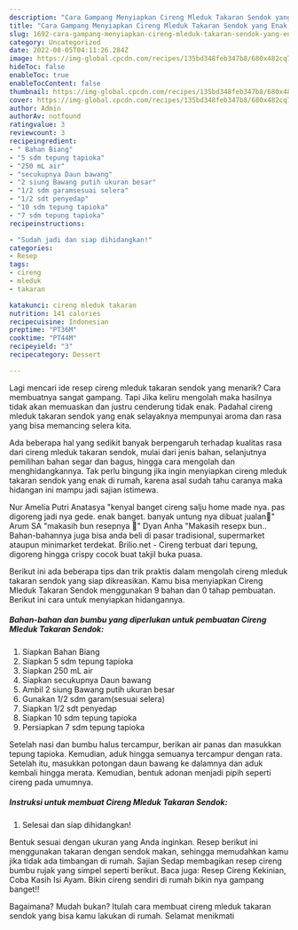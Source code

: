 ```yaml
---
description: "Cara Gampang Menyiapkan Cireng Mleduk Takaran Sendok yang Enak, Buat Buka Puasa Sempurna"
title: "Cara Gampang Menyiapkan Cireng Mleduk Takaran Sendok yang Enak, Buat Buka Puasa Sempurna"
slug: 1692-cara-gampang-menyiapkan-cireng-mleduk-takaran-sendok-yang-enak-buat-buka-puasa-sempurna
category: Uncategorized
date: 2022-08-05T04:11:26.284Z
image: https://img-global.cpcdn.com/recipes/135bd348feb347b8/680x482cq70/cireng-mleduk-takaran-sendok-foto-resep-utama.jpg
hideToc: false
enableToc: true
enableTocContent: false
thumbnail: https://img-global.cpcdn.com/recipes/135bd348feb347b8/680x482cq70/cireng-mleduk-takaran-sendok-foto-resep-utama.jpg
cover: https://img-global.cpcdn.com/recipes/135bd348feb347b8/680x482cq70/cireng-mleduk-takaran-sendok-foto-resep-utama.jpg
author: Admin
authorAv: notfound
ratingvalue: 3
reviewcount: 3
recipeingredient:
- " Bahan Biang"
- "5 sdm tepung tapioka"
- "250 mL air"
- "secukupnya Daun bawang"
- "2 siung Bawang putih ukuran besar"
- "1/2 sdm garamsesuai selera"
- "1/2 sdt penyedap"
- "10 sdm tepung tapioka"
- "7 sdm tepung tapioka"
recipeinstructions:

- "Sudah jadi dan siap dihidangkan!"
categories:
- Resep
tags:
- cireng
- mleduk
- takaran

katakunci: cireng mleduk takaran 
nutrition: 141 calories
recipecuisine: Indonesian
preptime: "PT36M"
cooktime: "PT44M"
recipeyield: "3"
recipecategory: Dessert

---
```



Lagi mencari ide resep cireng mleduk takaran sendok yang menarik? Cara membuatnya sangat gampang. Tapi Jika keliru mengolah maka hasilnya tidak akan memuaskan dan justru cenderung tidak enak. Padahal cireng mleduk takaran sendok yang enak selayaknya mempunyai aroma dan rasa yang bisa memancing selera kita.


Ada beberapa hal yang sedikit banyak berpengaruh terhadap kualitas rasa dari cireng mleduk takaran sendok, mulai dari jenis bahan, selanjutnya pemilihan bahan segar dan bagus, hingga cara mengolah dan menghidangkannya. Tak perlu bingung jika ingin menyiapkan cireng mleduk takaran sendok yang enak di rumah, karena asal sudah tahu caranya maka hidangan ini mampu jadi sajian istimewa.

Nur Amelia Putri Anatasya &#34;kenyal banget cireng salju home made nya. pas digoreng jadi nya gede. enak banget. banyak untung nya dibuat jualan🥰&#34; Arum SA &#34;makasih bun resepnya 🥰&#34; Dyan Anha &#34;Makasih resepx bun.. Bahan-bahannya juga bisa anda beli di pasar tradisional, supermarket ataupun minimarket terdekat. Brilio.net - Cireng terbuat dari tepung, digoreng hingga crispy cocok buat takjil buka puasa.


Berikut ini ada beberapa tips dan trik praktis dalam mengolah cireng mleduk takaran sendok yang siap dikreasikan. Kamu bisa menyiapkan Cireng Mleduk Takaran Sendok menggunakan 9 bahan dan 0 tahap pembuatan. Berikut ini cara untuk menyiapkan hidangannya.

<!--inarticleads1-->

##### Bahan-bahan dan bumbu yang diperlukan untuk pembuatan Cireng Mleduk Takaran Sendok:

1. Siapkan  Bahan Biang
1. Siapkan 5 sdm tepung tapioka
1. Siapkan 250 mL air
1. Siapkan secukupnya Daun bawang
1. Ambil 2 siung Bawang putih ukuran besar
1. Gunakan 1/2 sdm garam(sesuai selera)
1. Siapkan 1/2 sdt penyedap
1. Siapkan 10 sdm tepung tapioka
1. Persiapkan 7 sdm tepung tapioka


Setelah nasi dan bumbu halus tercampur, berikan air panas dan masukkan tepung tapioka. Kemudian, aduk hingga semuanya tercampur dengan rata. Setelah itu, masukkan potongan daun bawang ke dalamnya dan aduk kembali hingga merata. Kemudian, bentuk adonan menjadi pipih seperti cireng pada umumnya. 

<!--inarticleads2-->

##### Instruksi untuk membuat Cireng Mleduk Takaran Sendok:


1. Selesai dan siap dihidangkan!

Bentuk sesuai dengan ukuran yang Anda inginkan. Resep berikut ini menggunakan takaran dengan sendok makan, sehingga memudahkan kamu jika tidak ada timbangan di rumah. Sajian Sedap membagikan resep cireng bumbu rujak yang simpel seperti berikut. Baca juga: Resep Cireng Kekinian, Coba Kasih Isi Ayam. Bikin cireng sendiri di rumah bikin nya gampang banget!! 

Bagaimana? Mudah bukan? Itulah cara membuat cireng mleduk takaran sendok yang bisa kamu lakukan di rumah. Selamat menikmati
